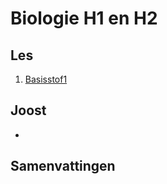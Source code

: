 # Biologie H1 en H2

## Les

1. [Basisstof1](lessen/h1h2h3/)

## Joost

- []()

<!-- alle losse

-->

## Samenvattingen

<!--
pdf/md
-->